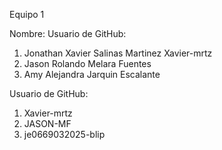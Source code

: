 Equipo 1

Nombre: Usuario de GitHub: 
1. Jonathan Xavier Salinas Martinez Xavier-mrtz 
2. Jason Rolando Melara Fuentes
3. Amy Alejandra Jarquin Escalante 

Usuario de GitHub: 
1. Xavier-mrtz
2. JASON-MF 
3. je0669032025-blip

